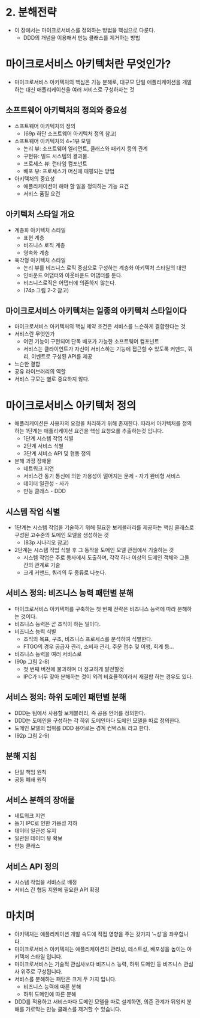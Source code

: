 # 2. 분해전략

- 이 장에서는 마이크로서비스를 정의하는 방법을 핵심으로 다룬다.
  - DDD의 개념을 이용해서 만능 클래스를 제거하는 방법

# 마이크로서비스 아키텍처란 무엇인가?

- 마이크로서비스 아키텍처의 핵심은 기능 분해로, 대규모 단일 애플리케이션을 개발하는 대신 애플리케이션을 여러 서비스로 구성하자는 것

## 소프트웨어 아키텍처의 정의와 중요성

- 소프트웨어 아키텍처의 정의
  - (69p 하단 소프트웨어 아키텍처 정의 참고)
- 소프트웨어 아키텍처의 4+1뷰 모델
  - 논리 뷰: 소프트웨어 엘리먼트, 클래스와 패키지 등의 관계
  - 구현뷰: 빌드 시스템의 결과물.
  - 프로세스 뷰: 런타임 컴포넌트
  - 배포 뷰: 프로세스가 머신에 매핑되는 방법
- 아키텍처의 중요성
  - 애플리케이션이 해야 할 일을 정의하는 기능 요건
  - 서비스 품질 요건

## 아키텍처 스타일 개요

- 계층화 아키텍처 스타일
  - 표현 계층
  - 비즈니스 로직 계층
  - 영속화 계층
- 육각형 아키텍처 스타일
  - 논리 뷰를 비즈니스 로직 중심으로 구성하는 계층화 아키텍처 스타일의 대안
  - 인바운드 어댑터와 아웃바운드 어댑터를 둔다.
  - 비즈니스로직은 어댑터에 의존하지 않는다.
  - (74p 그림 2-2 참고)

## 마이크로서비스 아키텍처는 일종의 아키텍처 스타일이다

- 마이크로서비스 아키텍처의 핵심 제약 조건은 서비스를 느슨하게 결합한다는 것
- 서비스란 무엇인가
  - 어떤 기능이 구현되어 단독 배포가 가능한 소프트웨어 컴포넌트
  - 서비스는 클라이언트가 자신이 서비스하는 기능에 접근할 수 있도록 커맨드, 쿼리, 이벤트로 구성된 API를 제공
- 느슨한 결합
- 공유 라이브러리의 역할
- 서비스 규모는 별로 중요하지 않다.

# 마이크로서비스 아키텍처 정의

- 애플리케이션은 사용자의 요청을 처리하기 위해 존재한다. 따라서 아키텍처를 정의하는 1단계는 애플리케이션 요건을 핵심 요청으롤 추출하는것 입니다.
  - 1단계 시스템 작업 식별
  - 2단계 서비스 식별
  - 3단계 서비스 API 및 협동 정의
- 분해 과정 장애물
  - 네트워크 지연
  - 서비스간 동기 통신에 의한 가용성이 떨어지는 문제 - 자기 완비형 서비스
  - 데이터 일관성 - 사가
  - 만능 클래스 - DDD

## 시스템 작업 식별

- 1단계는 시스템 작업을 기술하기 위해 필요한 보케블러리를 제공하는 핵심 클래스로 구성된 고수준의 도메인 모델을 생성하는 것
  - (83p 시나리오 참고)
- 2단계는 시스템 작업 식별 후 그 동작을 도메인 모델 관점에서 기술하는 것
  - 시스템 작업은 주로 동사에서 도출하며, 각각 하나 이상의 도메인 객체와 그들 간의 관계로 기술
  - 크게 커맨드, 쿼리의 두 종류로 나눈다.

## 서비스 정의: 비즈니스 능력 패턴별 분해

- 마이크로서비스 아키텍처를 구축하는 첫 번째 전략은 비즈니스 능력에 따라 분해하는 것이다.
- 비즈니스 능력은 곧 조직이 하는 일이다.
- 비즈니스 능력 식별
  - 조직의 목표, 구조, 비즈니스 프로세스를 분석하여 식별한다.
  - FTGO의 경우 공급자 관리, 소비자 관리, 주문 접수 및 이행, 회계 등...
- 비즈니스 능력을 여러 서비스로
- (90p 그림 2-8)
  - 첫 번째 버전에 불과하며 더 정교하게 발전할것
  - IPC가 너무 잦아 분해하는 것이 외려 비효율적이라서 재결합 하는 경우도 있다.

## 서비스 정의: 하위 도메인 패턴별 분해

- DDD는 팀에서 사용할 보케블러리, 즉 공용 언어를 정의한다.
- DDD는 도메인을 구성하는 각 하위 도메인마다 도메인 모델을 따로 정의한다.
- 도메인 모델의 범위를 DDD 용어로는 경계 컨텍스트 라고 한다.
- (92p 그림 2-9)

## 분해 지침

- 단일 책임 원칙
- 공동 폐쇄 원칙

## 서비스 분해의 장애물

- 네트워크 지연
- 동기 IPC로 인한 가용성 저하
- 데이터 일관성 유지
- 일관된 데이터 뷰 확보
- 만능 클래스

## 서비스 API 정의

- 시스템 작업을 서비스로 배정
- 서비스 간 협동 지원에 필요한 API 확정

# 마치며

- 아키텍처는 애플리케이션 개발 속도에 직접 영향을 주는 갖가지 ‘~성’을 좌우합니다.
- 마이크로서비스 아키텍처는 애플리케이션의 관리성, 테스트성, 배포성을 높이는 아키텍처 스타일 입니다.
- 마이크로서비스는 기술적 관심사보다 비즈니스 능력, 하위 도메인 등 비즈니스 관심사 위주로 구성됩니다.
- 서비스를 분해하는 패턴은 크게 두 가지 입니다.
  - 비즈니스 능력에 따른 분해
  - 하위 도메인에 따른 분해
- DDD를 적용하고 서비스마다 도메인 모델을 따로 설계하면, 의존 관계가 뒤엉켜 분해를 가로막는 만능 클래스를 제거할 수 있습니다.
